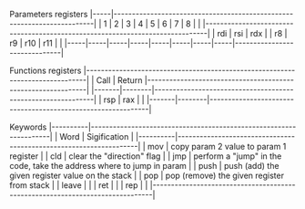 Parameters registers
|-----|------------------------------------------------------------------------|
|  1  |  2  |  3  |  4  |  5  |  6  |  7  |  8  |                              |
|------------------------------------------------------------------------------|
| rdi | rsi | rdx |     | r8  | r9  | r10 | r11 |                              |
|-----|-----|-----|-----|-----|-----|-----|-----|------------------------------|

Functions registers
|------------------------------------------------------------------------------|
|  Call | Return |-------------------------------------------------------------|
|-------|--------|-------------------------------------------------------------|
|  rsp  |   rax  |                                                             |
|-------|--------|-------------------------------------------------------------|

Keywords
|----------|-------------------------------------------------------------------|
|   Word   | Sigification                                                      |
|----------|-------------------------------------------------------------------|
|   mov    | copy param 2 value to param 1 register                            |
|   cld    | clear the "direction" flag                                        |
|   jmp    | perform a "jump" in the code, take the address where to jump in param |
|   push   | push (add) the given register value on the stack                  |
|   pop    | pop (remove) the given register from stack                        |
|   leave  |                                                                   |
|   ret    |                                                                   |
|   rep    |                                                                   |
|------------------------------------------------------------------------------|
